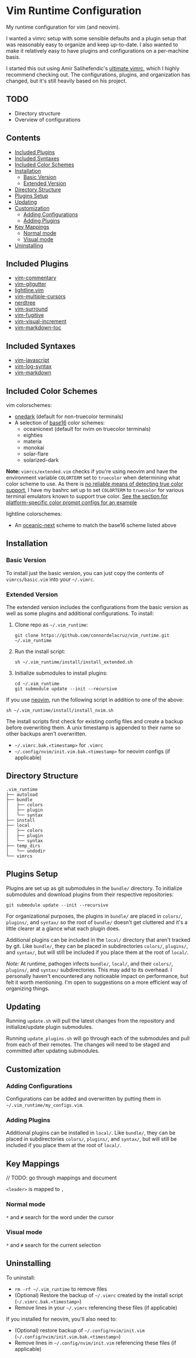 # Vim Runtime Configuration

My runtime configuration for vim (and neovim).  

I wanted a vimrc setup with some sensible defaults and a plugin setup that was reasonably easy to organize and keep up-to-date. I also wanted to make it relatively easy to have plugins and configurations on a per-machine basis.

I started this out using Amir Salihefendic's [ultimate vimrc](https://github.com/amix/vimrc), which I highly recommend checking out. The configurations, plugins, and organization has changed, but it's still heavily based on his project.

## TODO

- Directory structure
- Overview of configurations  

## Contents

<!-- vim-markdown-toc GFM -->

* [Included Plugins](#included-plugins)
* [Included Syntaxes](#included-syntaxes)
* [Included Color Schemes](#included-color-schemes)
* [Installation](#installation)
    * [Basic Version](#basic-version)
    * [Extended Version](#extended-version)
* [Directory Structure](#directory-structure)
* [Plugins Setup](#plugins-setup)
* [Updating](#updating)
* [Customization](#customization)
    * [Adding Configurations](#adding-configurations)
    * [Adding Plugins](#adding-plugins)
* [Key Mappings](#key-mappings)
    * [Normal mode](#normal-mode)
    * [Visual mode](#visual-mode)
* [Uninstalling](#uninstalling)

<!-- vim-markdown-toc -->

## Included Plugins

- [vim-commentary](https//github.com/tpope/vim-commentary)
- [vim-gitgutter](https//github.com/airblade/vim-gitgutter)
- [lightline.vim](https//github.com/itchyny/lightline.vim)
- [vim-multiple-cursors](https//github.com/terryma/vim-multiple-cursors)
- [nerdtree](https//github.com/scrooloose/nerdtree)
- [vim-surround](https//github.com/tpope/vim-surround)
- [vim-fugitive](https//github.com/tpope/vim-fugitive.git)
- [vim-visual-increment](https//github.com/triglav/vim-visual-increment.git)
- [vim-markdown-toc](https://github.com/mzlogin/vim-markdown-toc.git)

## Included Syntaxes

- [vim-javascript](https://github.com/pangloss/vim-javascript)
- [vim-log-syntax](https://github.com/dzeban/vim-log-syntax)
- [vim-markdown](https://github.com/tpope/vim-markdown)

## Included Color Schemes

vim colorschemes:

- [onedark](https://github.com/joshdick/onedark.vim) (default for non-truecolor terminals)
- A selection of [base16](https://github.com/chriskempson/base16-vim) color schemes:  
    - oceanicnext (default for nvim on truecolor terminals)
    - eighties
    - materia
    - monokai
    - solar-flare
    - solarized-dark

**Note:** `vimrcs/extended.vim` checks if you're using neovim and have the environment variable `COLORTERM` set to `truecolor` when determining what color scheme to use. As there is [no reliable means of detecting true color support](https://gist.github.com/XVilka/8346728#detection), I have my bashrc set up to set `COLORTERM` to `truecolor` for various terminal emulators known to support true color. [See the section for platform-specific color prompt configs for an example](https://github.com/connordelacruz/bash_config/blob/master/globalrc.d/bashrc.sh)

lightline colorschemes:

- An [oceanic-next](https://github.com/mhartington/oceanic-next) scheme to match the base16 scheme listed above

## Installation

### Basic Version
To install just the basic version, you can just copy the contents of `vimrcs/basic.vim` into your `~/.vimrc`.

### Extended Version
The extended version includes the configurations from the basic version as well as some plugins and additional configurations. To install:  

1. Clone repo as `~/.vim_runtime`:

    ```
    git clone https://github.com/connordelacruz/vim_runtime.git ~/.vim_runtime
    ```

2. Run the install script:

    ```
    sh ~/.vim_runtime/install/install_extended.sh
    ```

3. Initialize submodules to install plugins:

    ```
    cd ~/.vim_runtime
    git submodule update --init --recursive
    ```


If you use [neovim](https://neovim.io/), run the following script in addition to one of the above:

```
sh ~/.vim_runtime/install/install_nvim.sh
```

The install scripts first check for existing config files and create a backup before overwriting them. A unix timestamp is appended to their name so other backups aren't overwritten.  

- `~/.vimrc.bak.<timestamp>` for `.vimrc`
- `~/.config/nvim/init.vim.bak.<timestamp>` for neovim configs (if applicable)

## Directory Structure

```
.vim_runtime
├── autoload
├── bundle
│   ├── colors
│   ├── plugin
│   └── syntax
├── install
├── local
│   ├── colors
│   ├── plugin
│   └── syntax
├── temp_dirs
│   └── undodir
└── vimrcs
```


## Plugins Setup
Plugins are set up as git submodules in the `bundle/` directory. To initialize submodules and download plugins from their respective repositories:

```
git submodule update --init --recursive
```

For organizational purposes, the plugins in `bundle/` are placed in `colors/`, `plugins/`, and `syntax/` so the root of `bundle/` doesn't get cluttered and it's a little clearer at a glance what each plugin does.  

Additional plugins can be included in the `local/` directory that aren't tracked by git. Like `bundle/`, they can be placed in subdirectories `colors/`, `plugins/`, and `syntax/`, but will still be included if you place them at the root of `local/`.

*Note:* At runtime, pathogen infects `bundle/`, `local/`, and their `colors/`, `plugins/`, and `syntax/` subdirectories. This may add to its overhead. I personally haven't encountered any noticeable impact on performance, but felt it worth mentioning. I'm open to suggestions on a more efficient way of organizing things.

## Updating
Running `update.sh` will pull the latest changes from the repository and initialize/update plugin submodules.

Running `update_plugins.sh` will go through each of the submodules and pull from each of their remotes. The changes will need to be staged and committed after updating submodules.

## Customization

### Adding Configurations
Configurations can be added and overwritten by putting them in `~/.vim_runtime/my_configs.vim`.

### Adding Plugins
Additional plugins can be installed in `local/`. Like `bundle/`, they can be placed in subdirectories `colors/`, `plugins/`, and `syntax/`, but will still be included if you place them at the root of `local/`.

## Key Mappings

// TODO: go through mappings and document

`<leader>` is mapped to `,`

### Normal mode

`*` and `#` search for the word under the cursor

### Visual mode

`*` and `#` search for the current selection

## Uninstalling

To uninstall:

- `rm -rf ~/.vim_runtime` to remove files
- (Optional) Restore the backup of `~/.vimrc` created by the install script (`~/.vimrc.bak.<timestamp>`)
- Remove lines in your `~/.vimrc` referencing these files (if applicable)

If you installed for neovim, you'll also need to:

- (Optional) restore backup of `~/.config/nvim/init.vim` (`~/.config/nvim/init.vim.bak.<timestamp>`)
- Remove lines in `~/.config/nvim/init.vim` referencing these files (if applicable)
